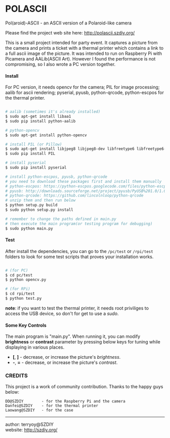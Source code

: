 POLASCII 
========

Pol(aroid)-ASCII - an ASCII version of a Polaroid-like camera

Please find the project web site here:
http://polascii.szdiy.org/

This is a small project intended for party event. It captures a picture from the camera and prints a ticket with a thermal printer which contains a link to a full ascii image of the picture. It was intended to run on Raspberry Pi with Picamera and AALib(ASCII Art). However I found the performance is not compromising, so I also wrote a PC version together. 

#### Install

For PC version, it needs opencv for the camera; PIL for image processing; aalib for ascii rendering; pyserial, pyusb, python-qrcode, python-escpos for the thermal printer.

```bash

# aalib (sometimes it's already installed)
$ sudo apt-get install libaa1
$ sudo pip install python-aalib

# python-opencv
$ sudo apt-get install python-opencv

# install PIL (or Pillow)
$ sudo apt-get install libjpeg8 libjpeg8-dev libfreetype6 libfreetype6-dev zlib1g-dev
$ sudo pip install PIL

# install pyserial
$ sudo pip install pyserial

# install python-escpos, pyusb, python-qrcode
# you need to download these packages first and install them manually
# python-escpos: https://python-escpos.googlecode.com/files/python-escpos-1.0-1.zip
# pyusb: http://downloads.sourceforge.net/project/pyusb/PyUSB%201.0/1.0.0-beta-1/pyusb-1.0.0b1.zip
# python-qrcode: https://github.com/lincolnloop/python-qrcode
# unzip them and then run below
$ python setup.py build
$ sudo python setup.py install

# remember to change the paths defined in main.py
# then execute the main program(or testing program for debugging)
$ sudo python main.py

```

#### Test

After install the dependencies, you can go to the ```/pc/test``` or ```/rpi/test``` folders to look for some test scripts that proves your installation works.

``` bash

# (for PC) 
$ cd pc/test
$ python opencv.py

# (for RPi)
$ cd rpi/test
$ python test.py

```

**note**: if you want to test the thermal printer, it needs root priviliges to access the USB device, so don't for get to use a _sudo_.

#### Some Key Controls

The main program is "main.py". When running it, you can modify **brightness** or **contrast** parameter by pressing below keys for tuning while displaying in various places.

 * **[**, **]** - decrease, or increase the picture's _brightness_.
 * **-**, **=** - decrease, or increase the picture's _contrast_.

### CREDITS

This project is a work of community contribution. Thanks to the happy guys below:

    DD@SZDIY		- for the Raspberry Pi and the camera
    Danfei@SZDIY	- for the thermal printer
    Laowang@SZDIY	- for the case

---
author: terryoy@SZDIY  
website: http://szdiy.org/

